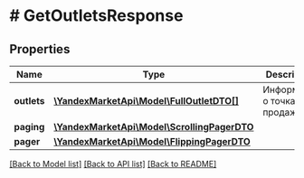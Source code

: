 # # GetOutletsResponse

## Properties

Name | Type | Description | Notes
------------ | ------------- | ------------- | -------------
**outlets** | [**\YandexMarketApi\Model\FullOutletDTO[]**](FullOutletDTO.md) | Информация о точках продаж. | [optional]
**paging** | [**\YandexMarketApi\Model\ScrollingPagerDTO**](ScrollingPagerDTO.md) |  | [optional]
**pager** | [**\YandexMarketApi\Model\FlippingPagerDTO**](FlippingPagerDTO.md) |  | [optional]

[[Back to Model list]](../../README.md#models) [[Back to API list]](../../README.md#endpoints) [[Back to README]](../../README.md)
